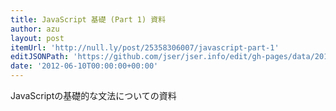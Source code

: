 ```yaml
---
title: JavaScript 基礎 (Part 1) 資料
author: azu
layout: post
itemUrl: 'http://null.ly/post/25358306007/javascript-part-1'
editJSONPath: 'https://github.com/jser/jser.info/edit/gh-pages/data/2012/06/index.json'
date: '2012-06-10T00:00:00+00:00'
---
```

JavaScriptの基礎的な文法についての資料
